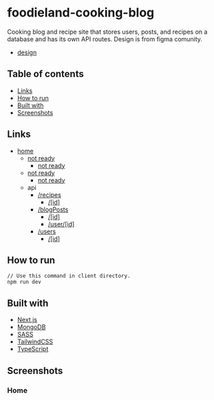 # foodieland-cooking-blog

Cooking blog and recipe site that stores users, posts, and recipes on a database and has its own API routes. Design is from figma comunity.

- [design](https://www.figma.com/community/file/1093372331682706566)

## Table of contents

- [Links](#links)
- [How to run](#how-to-run)
- [Built with](#built-with)
- [Screenshots](#screenshots)

## Links

- [home]()
    <!-- - [/recipes]()
        - [/6373f9f4061fefa272437741]()
    - [/blog]()
        - [/63753427f2a719d3998759c3]() -->
  - [not ready]()
    - [not ready]()
  - [not ready]()
    - [not ready]()
  - api
    - [/recipes](/api/recipes)
      - [/[id]](/api/recipes/6373f9f4061fefa272437741)
    - [/blogPosts](/api/blogPosts)
      - [/[id]](/api/blogPosts/63753427f2a719d3998759c3)
      - [/user/[id]](/api/blogPosts/user/6375174af2a719d3998759bd)
    - [/users](/api/users)
      - [/[id]](/api/users/6375174af2a719d3998759bd)

## How to run

```
// Use this command in client directory.
npm run dev
```

## Built with

- [Next.js](https://nextjs.org/)
- [MongoDB](https://www.mongodb.com/)
- [SASS](https://sass-lang.com/)
- [TailwindCSS](https://tailwindcss.com/)
- [TypeScript](https://www.typescriptlang.org/)

## Screenshots

### Home

![]()
